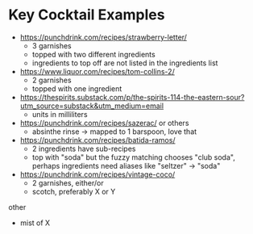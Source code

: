 # Key Cocktail Examples

- https://punchdrink.com/recipes/strawberry-letter/
  - 3 garnishes
  - topped with two different ingredients
  - ingredients to top off are not listed in the ingredients list
- https://www.liquor.com/recipes/tom-collins-2/
  - 2 garnishes
  - topped with one ingredient
- https://thespirits.substack.com/p/the-spirits-114-the-eastern-sour?utm_source=substack&utm_medium=email
  - units in milliliters
- https://punchdrink.com/recipes/sazerac/ or others
  - absinthe rinse -> mapped to 1 barspoon, love that
- https://punchdrink.com/recipes/batida-ramos/
  - 2 ingredients have sub-recipes
  - top with "soda" but the fuzzy matching chooses "club soda", perhaps ingredients need aliases like "seltzer" -> "soda"
- https://punchdrink.com/recipes/vintage-coco/
  - 2 garnishes, either/or
  - scotch, preferably X or Y

other

- mist of X
